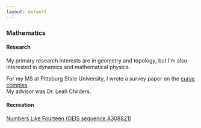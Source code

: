 ```yaml
---
layout: default
---
```


### Mathematics

#### Research

My primary research interests are in geometry and topology, but I'm also interested in dynamics and mathematical physics.

For my MS at Pittsburg State University, I wrote a survey paper on the [curve complex](https://en.wikipedia.org/wiki/Curve_complex). <br> My advisor was Dr. Leah Childers.

#### Recreation

[Numbers Like Fourteen (OEIS sequence A308821)](./nlfourteen.html)


